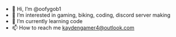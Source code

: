 - 👋 Hi, I’m @oofygob1
- 👀 I’m interested in gaming, biking, coding, discord server making
- 🌱 I’m currently learning code
- 📫 How to reach me kaydengamer4@outlook.com 


<!---
oofygob1/oofygob1 is a ✨ special ✨ repository because its `README.md` (this file) appears on your GitHub profile.
You can click the Preview link to take a look at your changes.
--->
